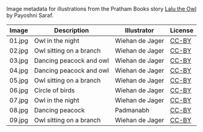 Image metadata for illustrations from the Pratham Books story [Lalu the Owl](https://storyweaver.org.in/stories/4780-lalu-the-owl) by Payoshni Saraf.

Image | Description | Illustrator | License
----- | ----------- | ----------- | -------
01.jpg | Owl in the night | Wiehan de Jager | [CC-BY](https://creativecommons.org/licenses/by/4.0/)
02.jpg | Owl sitting on a branch | Wiehan de Jager | [CC-BY](https://creativecommons.org/licenses/by/4.0/)
03.jpg | Dancing peacock and owl | Wiehan de Jager | [CC-BY](https://creativecommons.org/licenses/by/4.0/)
04.jpg | Dancing peacock and owl | Wiehan de Jager | [CC-BY](https://creativecommons.org/licenses/by/4.0/)
05.jpg | Owl sitting on a branch | Wiehan de Jager | [CC-BY](https://creativecommons.org/licenses/by/4.0/)
06.jpg | Circle of birds | Wiehan de Jager | [CC-BY](https://creativecommons.org/licenses/by/4.0/)
07.jpg | Owl in the night | Wiehan de Jager | [CC-BY](https://creativecommons.org/licenses/by/4.0/)
08.jpg | Dancing peacock | Padmanabh | [CC-BY](https://creativecommons.org/licenses/by/4.0/)
09.jpg | Owl sitting on a branch | Wiehan de Jager | [CC-BY](https://creativecommons.org/licenses/by/4.0/)
